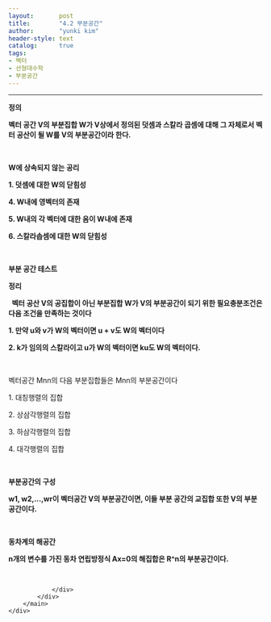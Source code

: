 ```yaml
---
layout:       post
title:        "4.2 부분공간"
author:       "yunki kim"
header-style: text
catalog:      true
tags: 
- 벡터
- 선형대수학
- 부분공간
---
```


<head></head>
<body id="tt-body-page" class="">
<div id="wrap" class="wrap-right">
    <div id="container">
        <main class="main ">
            <div class="area-main">
                <div class="area-view">
                    <div class="article-header"></div>
                    <hr>
                    <div class="article-view">
                        <div class="contents_style">
                            <p><b>정의</b></p>
<p><b>벡터 공간 V의 부분집합 W가 V상에서 정의된 덧셈과 스칼라 곱셈에 대해 그 자체로서 벡터 공산이 될 W를 V의 부분공간이라 한다.</b></p>
<p>&nbsp;</p>
<p><b>W에 상속되지 않는 공리</b></p>
<p><b>1. 덧셈에 대한 W의 닫힘성</b></p>
<p><b>4. W내에 영벡터의 존재</b></p>
<p><b>5. W내의 각 벡터에 대한 음이 W내에 존재</b></p>
<p><b>6. 스칼라솝셈에 대한 W의 닫힘성</b></p>
<p>&nbsp;</p>
<p><b>부분 공간 테스트</b></p>
<p><b>정리</b></p>
<p><b>&nbsp; 벡터 공산 V의 공집합이 아닌 부분집합 W가 V의 부분공간이 되기 위한 필요충분조건은 다음 조건을 만족하는 것이다</b></p>
<p><b>1. 만약 u와 v가 W의 벡터이면 u + v도 W의 벡터이다</b></p>
<p><b>2. k가 임의의 스칼라이고 u가 W의 벡터이면 ku도 W의 벡터이다.</b></p>
<p>&nbsp;</p>
<p>벡터공간 Mnn의 다음 부분집합들은 Mnn의 부분공간이다</p>
<p>1. 대칭행렬의 집합</p>
<p>2. 상삼각행렬의 집합</p>
<p>3. 하삼각행렬의 집합</p>
<p>4. 대각행렬의 집합</p>
<p>&nbsp;</p>
<p><b>부분공간의 구성</b></p>
<p><b>w1, w2,...,wr이 벡터공간 V의 부분공간이면, 이들 부분 공간의 교집합 또한 V의 부분공간이다.</b></p>
<p>&nbsp;</p>
<p><b>동차계의 해공간</b></p>
<p><b>n개의 변수를 가진 동차 연립방정식 Ax=0의 해집합은 R^n의 부분공간이다.</b></p>
                        </div>
                        <br>
                        <div class="tags"></div>
                    </div>
                    
                </div>
            </div>
        </main>
    </div>
</div>


</body>
